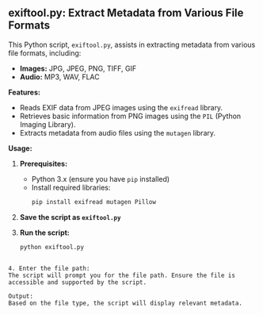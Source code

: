 ## exiftool.py: Extract Metadata from Various File Formats

This Python script, `exiftool.py`, assists in extracting metadata from various file formats, including:

* **Images:** JPG, JPEG, PNG, TIFF, GIF
* **Audio:** MP3, WAV, FLAC

**Features:**

*  Reads EXIF data from JPEG images using the `exifread` library.
*  Retrieves basic information from PNG images using the `PIL` (Python Imaging Library).
*  Extracts metadata from audio files using the `mutagen` library.

**Usage:**

1. **Prerequisites:**
    * Python 3.x (ensure you have `pip` installed)
    * Install required libraries:
      ```bash
      pip install exifread mutagen Pillow
      ```

2. **Save the script as `exiftool.py`**

3. **Run the script:**
   ```bash
   python exiftool.py
```

4. Enter the file path:
The script will prompt you for the file path. Ensure the file is accessible and supported by the script.

Output:
Based on the file type, the script will display relevant metadata.
